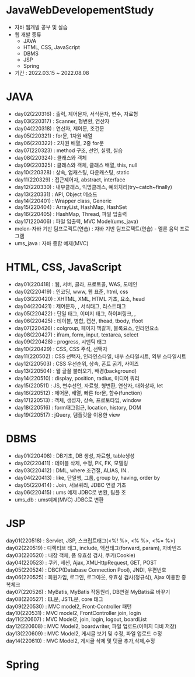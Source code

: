 # JavaWebDevelopementStudy
* 자바 웹개발 공부 및 실습<br>
* 웹 개발 종류<br>
  + JAVA<br>
  + HTML, CSS, JavaScript<br>
  + DBMS<br>
  + JSP<br>
  + Spring<br>
* 기간 : 2022.03.15 ~ 2022.08.08<br>

# JAVA
* day02(220316) : 출력, 제어문자, 서식문자, 변수, 자료형<br>
* day03(220317) : Scanner, 형변환, 연산자<br>
* day04(220318) : 연산자, 제어문, 조건문<br>
* day05(220321) : for문, 1차원 배열<br>
* day06(220322) : 2차원 배열, 2중 for문<br>
* day07(220323) : method 구조, 선언, 실행, 실습<br>
* day08(220324) : 클래스와 객체<br>
* day09(220325) : 클래스와 객체, 클래스 배열, this, null<br>
* day10(220328) : 상속, 업캐스팅, 다운캐스팅, static<br>
* day11(220329) : 접근제어자, abstract, interface<br>
* day12(220330) : 내부클래스, 익명클래스, 예외처리(try~catch~finally)<br>
* day13(220331) : API, Object 메소드<br>
* day14(220401) : Wrapper class, Generic<br>
* day15(220404) : ArrayList, HashMap, HashSet<br>
* day16(220405) : HashMap, Thread, 파일 입출력<br>
* day17(220406) : 파일 입출력, MVC Model(ums_java)<br>
* melon-자바 기반 팀프로젝트(연습) : 자바 기반 팀프로젝트(연습) - 멜론 음악 프로그램<br>
* ums_java : 자바 종합 예제(MVC)<br>

# HTML, CSS, JavaScript
* day01(220418) : 웹, 서버, 클라, 프로토콜, WAS, 도메인<br>
* day02(220419) : 인코딩, www, 웹 표준, html, css<br>
* day03(220420) : XHTML, XML, HTML 기초, 요소, head<br>
* day04(220421) : 제어문자, <h>, 서식태그, 리스트태그<br>
* day05(220422) : 단일 태그, 이미지 태그, 하이퍼링크, <a>,<img><br>
* day06(220425) : 테이블, 병합, 캡션, thead, tbody, tfoot<br>
* day07(220426) : colgroup, 페이지 책갈피, 블록요소, 인라인요소<br>
* day08(220427) : ifram, form, input, textarea, select<br>
* day09(220428) : progress, 시맨틱 태그<br>
* day10(220429) : CSS, CSS 주석, 선택자<br>
* day11(220502) : CSS 선택자, 인라인스타일, 내부 스타일시트, 외부 스타일시트<br>
* day12(220503) : CSS 우선순위, 상속, 폰트 굵기, 사이즈<br>
* day13(220504) : 웹 글꼴 불러오기, 배경(background)<br>
* day14(220510) : display, position, radius, 미디어 쿼리<br>
* day15(220511) : JS, 변수선언, 자료형, 형변환, 연산자, 대화상자, let<br>
* day16(220512) : 제어문, 배열, 빠른 for문, 함수(function)<br>
* day17(220513) : 객체, 생성자, 상속, 프로토타입, window<br>
* day18(220516) : form태그접근, location, history, DOM<br>
* day19(220517) : jQuery, 템플릿을 이용한 view<br>

# DBMS
* day01(220408) : DB기초, DB 생성, 자료형, table생성<br>
* day02(220411) : 테이블 삭제, 수정, PK, FK, 모델링<br>
* day03(220412) : DML, where 조건절, ALIAS, IN..<br>
* day04(220413) : like, 단일행, 그룹, group by, having, order by<br>
* day05(220414) : Join, 서브쿼리, JDBC 연결 기초<br>
* day06(220415) : ums 예제 JDBC로 변환, 팀플 조<br>
* ums_db : ums예제(MVC) JDBC로 변환<br>

# JSP
day01(220518) : Servlet, JSP, 스크립트태그(<%! %>, <% %>, <%= %>)<br>
day02(220519) : 디렉티브 태그, include, 액션태그(forward, param), 자바빈즈<br>
day03(220520) : 내장 객체, 폼 유효성 검사, 쿠키(Cookie)<br>
day04(220523) : 쿠키, 세션, Ajax, XMLHttpRequest, GET, POST<br>
day05(220524) : DBCP(Database Connection Pool), JNDI, 우편번호<br>
day06(220525) : 회원가입, 로그인, 로그아웃, 유효성 검사(정규식), Ajax 이용한 중복체크<br>
day07(220526) : MyBatis, MyBatis 작동원리, DB연결 MyBatis로 바꾸기<br>
day08(220527) : EL문, JSTL문, core 태그<br>
day09(220530) : MVC model2, Front-Controller 패턴<br>
day10(220531) : MVC model2, FrontController join, login<br>
day11(220607) : MVC Model2, join, login, logout, boardList<br>
day12(220608) : MVC Model2, boardwriter, 파일 업로드(이미지 디비 저장)<br>
day13(220609) : MVC Model2, 게시글 보기 및 수정, 파일 업로드 수정<br>
day14(220610) : MVC Model2, 게시글 삭제 및 댓글 추가,삭제,수정<br>

# Spring
